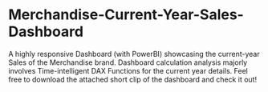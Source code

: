 # Merchandise-Current-Year-Sales-Dashboard
A highly responsive Dashboard (with PowerBI) showcasing the current-year Sales of the Merchandise brand. Dashboard calculation analysis majorly involves Time-intelligent DAX Functions for the current year details. Feel free to download the attached short clip of the dashboard and check it out!
